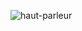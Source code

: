 
![haut-parleur](https://user-images.githubusercontent.com/112189073/236200483-c400281f-e7a6-422e-a2d9-7c57ca0dff7a.png)
